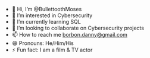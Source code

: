 - 👋 Hi, I’m @BullettoothMoses
- 👀 I’m interested in Cybersecurity
- 🌱 I’m currently learning SQL
- 💞️ I’m looking to collaborate on Cybersecurity projects
- 📫 How to reach me borbon.danny@gmail.com
- 😄 Pronouns: He/Him/His
- ⚡ Fun fact: I am a film & TV actor

<!---
BullettoothMoses/BullettoothMoses is a ✨ special ✨ repository because its `README.md` (this file) appears on your GitHub profile.
You can click the Preview link to take a look at your changes.
--->
